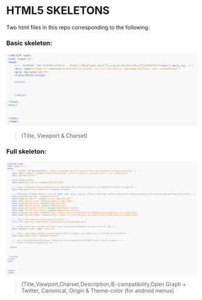 # HTML5 SKELETONS

Two html files in this repo corresponding to the following:

### Basic skeleton:

![BASIC HTML5 SKELETON](basic.png)
> (Title, Viewport & Charset)


### Full skeleton:

![Full HTML5 SKELETON](full.png)
> (Title,Viewport,Charset,Description,IE-compatibility,Open Graph + Twitter, Canonical, Origin & Theme-color (for android menus)


